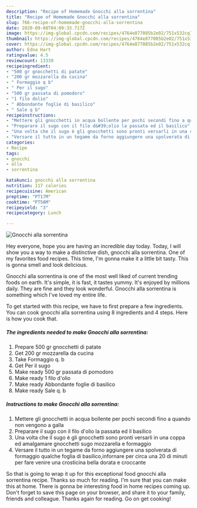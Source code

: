 ```yaml
---
description: "Recipe of Homemade Gnocchi alla sorrentina"
title: "Recipe of Homemade Gnocchi alla sorrentina"
slug: 766-recipe-of-homemade-gnocchi-alla-sorrentina
date: 2020-09-08T04:09:33.717Z
image: https://img-global.cpcdn.com/recipes/4764e877085b2e02/751x532cq70/gnocchi-alla-sorrentina-recipe-main-photo.jpg
thumbnail: https://img-global.cpcdn.com/recipes/4764e877085b2e02/751x532cq70/gnocchi-alla-sorrentina-recipe-main-photo.jpg
cover: https://img-global.cpcdn.com/recipes/4764e877085b2e02/751x532cq70/gnocchi-alla-sorrentina-recipe-main-photo.jpg
author: Edna Hart
ratingvalue: 4.5
reviewcount: 13339
recipeingredient:
- "500 gr gnocchetti di patate"
- "200 gr mozzarella da cucina"
- " Formaggio q b"
- " Per il sugo"
- "500 gr passata di pomodoro"
- "1 filo dolio"
- " Abbondante foglie di basilico"
- " Sale q b"
recipeinstructions:
- "Mettere gli gnocchetti in acqua bollente per pochi secondi fino a quando non vengono a galla"
- "Preparare il sugo con il filo d&#39;olio la passata ed il basilico"
- "Una volta che il sugo è gli gnocchetti sono pronti versarli in una coppa ed amalgamare gnocchetti sugo mozzarella e formaggio"
- "Versare il tutto in un tegame da forno aggiungere una spolverata di formaggio qualche foglia di basilico,infornare per circa una 20 di minuti per fare venire una crosticina bella dorata e croccante"
categories:
- Recipe
tags:
- gnocchi
- alla
- sorrentina

katakunci: gnocchi alla sorrentina 
nutrition: 117 calories
recipecuisine: American
preptime: "PT17M"
cooktime: "PT50M"
recipeyield: "3"
recipecategory: Lunch

---
```



![Gnocchi alla sorrentina](https://img-global.cpcdn.com/recipes/4764e877085b2e02/751x532cq70/gnocchi-alla-sorrentina-recipe-main-photo.jpg)

Hey everyone, hope you are having an incredible day today. Today, I will show you a way to make a distinctive dish, gnocchi alla sorrentina. One of my favorites food recipes. This time, I'm gonna make it a little bit tasty. This is gonna smell and look delicious.

Gnocchi alla sorrentina is one of the most well liked of current trending foods on earth. It's simple, it is fast, it tastes yummy. It's enjoyed by millions daily. They are fine and they look wonderful. Gnocchi alla sorrentina is something which I've loved my entire life.




To get started with this recipe, we have to first prepare a few ingredients. You can cook gnocchi alla sorrentina using 8 ingredients and 4 steps. Here is how you cook that.

<!--inarticleads1-->

##### The ingredients needed to make Gnocchi alla sorrentina:

1. Prepare 500 gr gnocchetti di patate
1. Get 200 gr mozzarella da cucina
1. Take  Formaggio q. b
1. Get  Per il sugo
1. Make ready 500 gr passata di pomodoro
1. Make ready 1 filo d&#39;olio
1. Make ready  Abbondante foglie di basilico
1. Make ready  Sale q. b




<!--inarticleads2-->

##### Instructions to make Gnocchi alla sorrentina:

1. Mettere gli gnocchetti in acqua bollente per pochi secondi fino a quando non vengono a galla
1. Preparare il sugo con il filo d&#39;olio la passata ed il basilico
1. Una volta che il sugo è gli gnocchetti sono pronti versarli in una coppa ed amalgamare gnocchetti sugo mozzarella e formaggio
1. Versare il tutto in un tegame da forno aggiungere una spolverata di formaggio qualche foglia di basilico,infornare per circa una 20 di minuti per fare venire una crosticina bella dorata e croccante




So that is going to wrap it up for this exceptional food gnocchi alla sorrentina recipe. Thanks so much for reading. I'm sure that you can make this at home. There is gonna be interesting food in home recipes coming up. Don't forget to save this page on your browser, and share it to your family, friends and colleague. Thanks again for reading. Go on get cooking!
